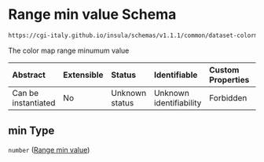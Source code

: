 # Range min value Schema

```txt
https://cgi-italy.github.io/insula/schemas/v1.1.1/common/dataset-colormap.schema.json#/properties/range/properties/min
```

The color map range minumum value

| Abstract            | Extensible | Status         | Identifiable            | Custom Properties | Additional Properties | Access Restrictions | Defined In                                                                                           |
| :------------------ | :--------- | :------------- | :---------------------- | :---------------- | :-------------------- | :------------------ | :--------------------------------------------------------------------------------------------------- |
| Can be instantiated | No         | Unknown status | Unknown identifiability | Forbidden         | Allowed               | none                | [dataset-colormap.schema.json\*](schemas/common/dataset-colormap.schema.json) |

## min Type

`number` ([Range min value](dataset-colormap-properties-color-map-range-properties-range-min-value.md))
